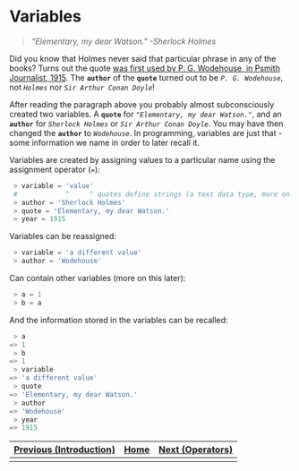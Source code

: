 # Variables

> _"Elementary, my dear Watson." -Sherlock Holmes_

Did you know that Holmes never said that particular phrase in any of the books?
Turns out the quote [was first used by P. G. Wodehouse, in Psmith Journalist, 1915](https://www.phrases.org.uk/meanings/elementary-my-dear-watson.html).
The **`author`** of the **`quote`** turned out to be _`P. G. Wodehouse`_, not _`Holmes`_ nor _`Sir Arthur Conan Doyle`_!

After reading the paragraph above you probably almost subconsciously created two variables.
A **`quote`** for _`"Elementary, my dear Watson."`_, and an **`author`** for _`Sherlock Holmes`_ or _`Sir Arthur Conan Doyle`_.
You may have then changed the **`author`** to _`Wodehouse`_.
In programming, variables are just that - some information we name in order to later recall it.

Variables are created by assigning values to a particular name using the assignment operator (` = `):
```python
 > variable = 'value'
 #            ^     ^ quotes define strings (a text data type, more on this later)
 > author = 'Sherlock Holmes'
 > quote = 'Elementary, my dear Watson.'
 > year = 1915
```
Variables can be reassigned:
```python
 > variable = 'a different value'
 > author = 'Wodehouse'
```
Can contain other variables (more on this later):
```python
 > a = 1
 > b = a
```
And the information stored in the variables can be recalled:
```python
 > a
=> 1
 > b
=> 1
 > variable
=> 'a different value'
 > quote
=> 'Elementary, my dear Watson.'
 > author
=> 'Wodehouse'
 > year
=> 1915
```


| [Previous (Introduction)](intro.md) | [Home](index.md) | [Next (Operators)](operators_intro.md) |
|:------------------------------------|:----------------:|---------------------------------------:|
|                                     |                  |                                        |
